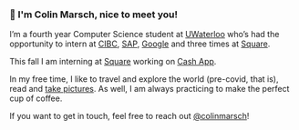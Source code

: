 ### 👋 I'm Colin Marsch, nice to meet you!

I’m a fourth year Computer Science student at [UWaterloo](https://uwaterloo.ca/) who’s had the opportunity to intern at 
[CIBC](https://www.cibc.com/en/about-cibc/careers/teams/digital.html), [SAP](https://www.sap.com/), [Google](https://google.com/) and three times at 
[Square](https://squareup.com/).

This fall I am interning at [Square](https://squareup.com/) working on [Cash App](https://cash.app/).

In my free time, I like to travel and explore the world (pre-covid, that is), read and [take pictures](https://instagram.com/marschcolin/). 
As well, I am always practicing to make the perfect cup of coffee.

If you want to get in touch, feel free to reach out [@colinmarsch](https://twitter.com/colinmarsch)!
